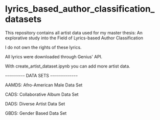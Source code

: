# lyrics_based_author_classification_datasets

This repository contains all artist data used for my master thesis: An explorative study into the Field of Lyrics-based Author Classification

I do not own the rights of these lyrics.

All lyrics were downloaded through Genius' API.

With create_artist_dataset.ipynb you can add more artist data.

---------- DATA SETS --------------

AAMDS: Afro-American Male Data Set

CADS: Collaborative Album Data Set

DADS: Diverse Artist Data Set

GBDS: Gender Based Data Set
